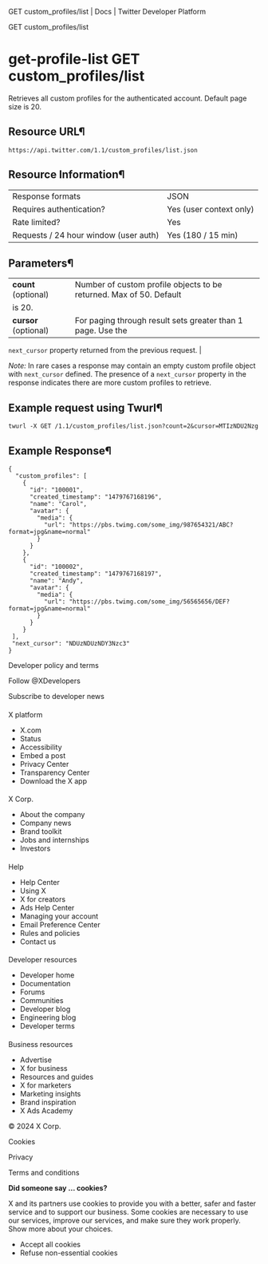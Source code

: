 
GET custom\_profiles/list | Docs | Twitter Developer Platform 

GET custom\_profiles/list

get-profile-list
GET custom\_profiles/list
=========================

Retrieves all custom profiles for the authenticated account. Default
page size is 20.

Resource URL¶
-------------

`https://api.twitter.com/1.1/custom_profiles/list.json`

Resource Information¶
---------------------

|  |  |
| --- | --- |
| Response formats | JSON |
| Requires authentication? | Yes (user context only) |
| Rate limited? | Yes |
| Requests / 24 hour window (user auth) | Yes (180 / 15 min) |

Parameters¶
-----------

|  |  |
| --- | --- |
| **count** (optional) | Number of custom profile objects to be returned. Max of 50. Default
is 20. |
| **cursor** (optional) | For paging through result sets greater than 1 page. Use the
`next_cursor` property returned from the previous
request. |

*Note:* In rare cases a response may contain an empty custom
profile object with `next_cursor` defined. The presence of a
`next_cursor` property in the response indicates there are
more custom profiles to retrieve.

Example request using Twurl¶
----------------------------

```
twurl -X GET /1.1/custom_profiles/list.json?count=2&cursor=MTIzNDU2Nzg
```
Example Response¶
-----------------

```
{
  "custom_profiles": [
    {
      "id": "100001",
      "created_timestamp": "1479767168196",
      "name": "Carol",
      "avatar": {
        "media": {
          "url": "https://pbs.twimg.com/some_img/987654321/ABC?format=jpg&name=normal"
        }
      }
    },
    {
      "id": "100002",
      "created_timestamp": "1479767168197",
      "name": "Andy",
      "avatar": {
        "media": {
          "url": "https://pbs.twimg.com/some_img/56565656/DEF?format=jpg&name=normal"
        }
      }
    }
 ],
 "next_cursor": "NDUzNDUzNDY3Nzc3"
}
```

Developer policy and terms

Follow @XDevelopers

Subscribe to developer news

#### 
 X platform

* X.com
* Status
* Accessibility
* Embed a post
* Privacy Center
* Transparency Center
* Download the X app

#### 
 X Corp.

* About the company
* Company news
* Brand toolkit
* Jobs and internships
* Investors

#### 
 Help

* Help Center
* Using X
* X for creators
* Ads Help Center
* Managing your account
* Email Preference Center
* Rules and policies
* Contact us

#### 
 Developer resources

* Developer home
* Documentation
* Forums
* Communities
* Developer blog
* Engineering blog
* Developer terms

#### 
 Business resources

* Advertise
* X for business
* Resources and guides
* X for marketers
* Marketing insights
* Brand inspiration
* X Ads Academy

 © 2024 X Corp.

Cookies

Privacy

Terms and conditions

**Did someone say … cookies?**  

 X and its partners use cookies to provide you with a better, safer and
 faster service and to support our business. Some cookies are necessary to use
 our services, improve our services, and make sure they work properly.
 Show more about your choices.

* Accept all cookies
* Refuse non-essential cookies